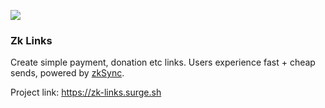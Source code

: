 ![](https://zk-links.surge.sh/shot.png)

### Zk Links

Create simple payment, donation etc links.
Users experience fast + cheap sends, powered by [zkSync](zksync.io).

Project link: https://zk-links.surge.sh
